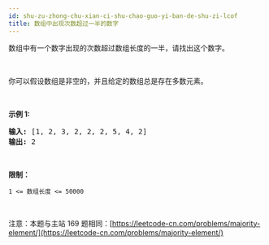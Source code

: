 ```yaml
---
id: shu-zu-zhong-chu-xian-ci-shu-chao-guo-yi-ban-de-shu-zi-lcof
title: 数组中出现次数超过一半的数字
---
```

数组中有一个数字出现的次数超过数组长度的一半，请找出这个数字。

 

你可以假设数组是非空的，并且给定的数组总是存在多数元素。

 

**示例 1:**


<pre><strong>输入:</strong> [1, 2, 3, 2, 2, 2, 5, 4, 2]<br/><strong>输出:</strong> 2</pre>

 

**限制：**

<code>1 &lt;= 数组长度 &lt;= 50000</code>

 

注意：本题与主站 169 题相同：[https://leetcode-cn.com/problems/majority-element/](https://leetcode-cn.com/problems/majority-element/)

 
